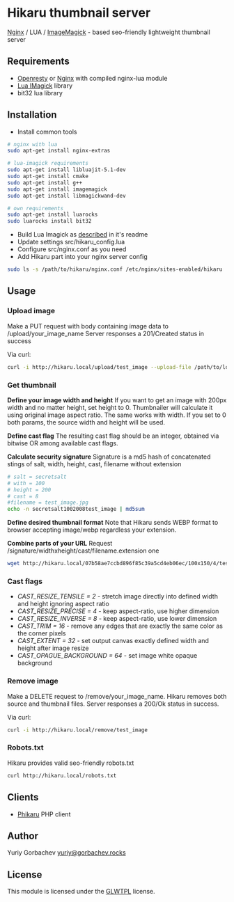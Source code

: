 # Hikaru thumbnail server

[Nginx][nginx] / LUA / [ImageMagick][imagemagick] - based seo-friendly lightweight thumbnail server

## Requirements
* [Openresty][openresty] or [Nginx][nginx] with compiled nginx-lua module
* [Lua IMagick][lua-imagick] library
* bit32 lua library

## Installation
- Install common tools
```bash
# nginx with lua
sudo apt-get install nginx-extras

# lua-imagick requirements
sudo apt-get install libluajit-5.1-dev
sudo apt-get install cmake
sudo apt-get install g++
sudo apt-get install imagemagick
sudo apt-get install libmagickwand-dev

# own requirements
sudo apt-get install luarocks
sudo luarocks install bit32
```
- Build Lua Imagick as [described][lua-imagick] in it's readme
- Update settings src/hikaru_config.lua
- Configure src/nginx.conf as you need
- Add Hikaru part into your nginx server config
```bash
sudo ls -s /path/to/hikaru/nginx.conf /etc/nginx/sites-enabled/hikaru
```

## Usage
### Upload image
Make a PUT request with body containing image data to /upload/your_image_name
Server responses a 201/Created status in success

Via curl:
```bash
curl -i http://hikaru.local/upload/test_image --upload-file /path/to/local/image.jpg
```

### Get thumbnail
**Define your image width and height**
If you want to get an image with 200px width and no matter height, set height to 0. Thumbnailer will calculate it using original image aspect ratio. The same works with width.
If you set to 0 both params, the source width and height will be used.

**Define cast flag**
The resulting cast flag should be an integer, obtained via bitwise OR among available cast flags.

**Calculate security signature**
Signature is a md5 hash of concatenated stings of salt, width, height, cast, filename without extension
```bash
# salt = secretsalt
# with = 100
# height = 200
# cast = 8
#filename = test_image.jpg
echo -n secretsalt1002008test_image | md5sum
```
**Define desired thumbnail format**
Note that Hikaru sends WEBP format to browser accepting image/webp regardless your extension.

**Combine parts of your URL**
Request /signature/widthxheight/cast/filename.extension one
```bash
wget http://hikaru.local/07b58ae7ccbd896f85c39a5cd4eb06ec/100x150/4/test_image.jpg
```
### Cast flags
- _CAST_RESIZE_TENSILE = 2_ - stretch image directly into defined width and height ignoring aspect ratio
- _CAST_RESIZE_PRECISE = 4_ - keep aspect-ratio, use higher dimension
- _CAST_RESIZE_INVERSE = 8_ - keep aspect-ratio, use lower dimension
- _CAST_TRIM = 16_ - remove any edges that are exactly the same color as the corner pixels
- _CAST_EXTENT = 32_ - set output canvas exactly defined width and height after image resize
- _CAST_OPAGUE_BACKGROUND = 64_ - set image white opaque background

### Remove image
Make a DELETE request to /remove/your_image_name. Hikaru removes both source and thumbnail files.
Server responses a 200/Ok status in success.

Via curl:
```bash
curl -i http://hikaru.local/remove/test_image
```

### Robots.txt
Hikaru provides valid seo-friendly robots.txt
 ```bash
curl http://hikaru.local/robots.txt
 ```

## Clients
- [Phikaru][phikaru] PHP client

## Author
Yuriy Gorbachev <yuriy@gorbachev.rocks>

## License
This module is licensed under the [GLWTPL][license] license.

[nginx]:<http://nginx.org>
[imagemagick]:<https://www.imagemagick.org>
[lua-imagick]:<https://github.com/isage/lua-imagick>
[openresty]:<https://openresty.org>
[license]:<https://github.com/me-shaon/GLWTPL>
[phikaru]:<https://github.com/Urvin/phikaru>